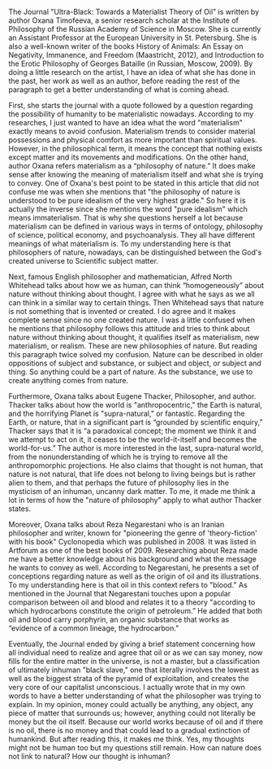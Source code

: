 The Journal "Ultra-Black: Towards a Materialist Theory of Oil" is written by author Oxana Timofeeva, a senior research scholar at the Institute of Philosophy of the Russian Academy of Science in Moscow. She is currently an Assistant Professor at the European University in St. Petersburg. She is also a well-known writer of the books History of Animals: An Essay on Negativity, Immanence, and Freedom (Maastricht, 2012), and Introduction to the Erotic Philosophy of Georges Bataille (in Russian, Moscow, 2009). By doing a little research on the artist, I have an idea of what she has done in the past, her work as well as an author, before reading the rest of the paragraph to get a better understanding of what is coming ahead. 

First, she starts the journal with a quote followed by a question regarding the possibility of humanity to be materialistic nowadays. According to my researches, I just wanted to have an idea what the word "materialism" exactly means to avoid confusion. Materialism trends to consider material possessions and physical comfort as more important than spiritual values. However, in the philosophical term, it means the concept that nothing exists except matter and its movements and modifications. On the other hand, author Oxana refers materialism as a “philosophy of nature.” It does make sense after knowing the meaning of materialism itself and what she is trying to convey. One of Oxana's best point to be stated in this article that did not confuse me was when she mentions that "the philosophy of nature is understood to be pure idealism of the very highest grade." So here it is actually the inverse since she mentions the word "pure idealism" which means immaterialism. That is why she questions herself a lot because materialism can be defined in various ways in terms of ontology, philosophy of science, political economy, and psychoanalysis. They all have different meanings of what materialism is. To my understanding here is that philosophers of nature, nowadays, can be distinguished between the God's created universe to Scientific subject matter. 

Next, famous English philosopher and mathematician, Alfred North Whitehead talks about how we as human, can think “homogeneously” about nature without thinking about thought. I agree with what he says as we all can think in a similar way to certain things. Then Whitehead says that nature is not something that is invented or created. I do agree and it makes complete sense since no one created nature. I was a little confused when he mentions that philosophy follows this attitude and tries to think about nature without thinking about thought, it qualifies itself as materialism, new materialism, or realism. These are new philosophies of nature. But reading this paragraph twice solved my confusion. Nature can be described in older oppositions of subject and substance, or subject and object, or subject and thing. So anything could be a part of nature. As the substance, we use to create anything comes from nature. 

Furthermore, Oxana talks about Eugene Thacker, Philosopher, and author. Thacker talks about how the world is "anthropocentric," the Earth is natural, and the horrifying Planet is "supra-natural," or fantastic. Regarding the Earth, or nature, that in a significant part is “grounded by scientific enquiry,” Thacker says that it is “a paradoxical concept; the moment we think it and we attempt to act on it, it ceases to be the world-it-itself and becomes the world-for-us.” The author is more interested in the last, supra-natural world, from the nonunderstanding of which he is trying to remove all the anthropomorphic projections. He also claims that thought is not human, that nature is not natural, that life does not belong to living beings but is rather alien to them, and that perhaps the future of philosophy lies in the mysticism of an inhuman, uncanny dark matter. To me, it made me think a lot in terms of how the "nature of philosophy" apply to what author Thacker states.

Moreover, Oxana talks about Reza Negarestani who is an Iranian philosopher and writer, known for "pioneering the genre of 'theory-fiction' with his book" Cyclonopedia which was published in 2008. It was listed in Artforum as one of the best books of 2009. Researching about Reza made me have a better knowledge about his background and what the message he wants to convey as well. According to Negarestani, he presents a set of conceptions regarding nature as well as the origin of oil and its illustrations. To my understanding here is that oil in this context refers to "blood." As mentioned in the Journal that Negarestani touches upon a popular comparison between oil and blood and relates it to a theory "according to which hydrocarbons constitute the origin of petroleum.” He added that both oil and blood carry porphyrin, an organic substance that works as “evidence of a common lineage, the hydrocarbon." 

Eventually, the Journal ended by giving a brief statement concerning how all individual need to realize 
 and agree that oil or as we can say money, now fills for the entire matter in the universe, is not a master, but a classification of ultimately inhuman "black slave," one that literally involves the lowest as well as the biggest strata of the pyramid of exploitation, and creates the very core of our capitalist unconscious. I actually wrote that in my own words to have a better understanding of what the philosopher was trying to explain. In my opinion, money could actually be anything, any object, any piece of matter that surrounds us; however, anything could not literally be money but the oil itself. Because our world works because of oil and if there is no oil, there is no money and that could lead to a gradual extinction of humankind. But after reading this, it makes me think. Yes, my thoughts might not be human too but my questions still remain. How can nature does not link to natural? How our thought is inhuman?
